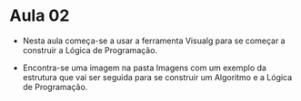 # Aula 02

- Nesta aula começa-se a usar a ferramenta Visualg para se começar a construir a Lógica de Programação.

- Encontra-se uma imagem na pasta Imagens com um exemplo da estrutura que vai ser seguida para se construir um Algoritmo e a Lógica de Programação.